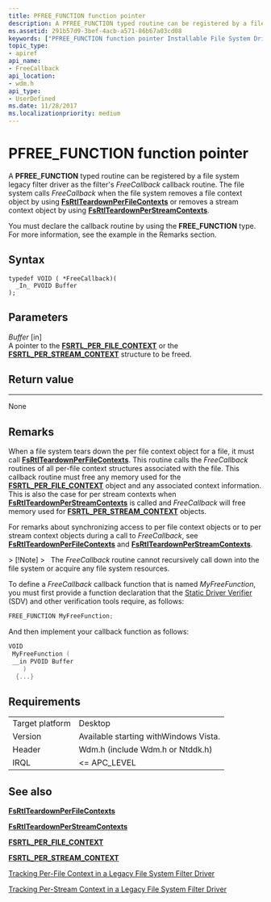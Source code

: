 ```yaml
---
title: PFREE_FUNCTION function pointer
description: A PFREE_FUNCTION typed routine can be registered by a file system legacy filter driver as the filter's FreeCallback callback routine.
ms.assetid: 291b57d9-3bef-4acb-a571-86b67a03cd08
keywords: ["PFREE_FUNCTION function pointer Installable File System Drivers"]
topic_type:
- apiref
api_name:
- FreeCallback
api_location:
- wdm.h
api_type:
- UserDefined
ms.date: 11/28/2017
ms.localizationpriority: medium
---
```


# PFREE_FUNCTION function pointer

A **PFREE_FUNCTION** typed routine can be registered by a file system legacy filter driver as the filter's *FreeCallback* callback routine. The file system calls *FreeCallback* when the file system removes a file context object by using [**FsRtlTeardownPerFileContexts**](https://msdn.microsoft.com/library/windows/hardware/ff547290) or removes a stream context object by using [**FsRtlTeardownPerStreamContexts**](https://msdn.microsoft.com/library/windows/hardware/ff547295).

You must declare the callback routine by using the **FREE_FUNCTION** type. For more information, see the example in the Remarks section.

## Syntax

```ManagedCPlusPlus
typedef VOID ( *FreeCallback)(
  _In_ PVOID Buffer
);
```

## Parameters

*Buffer* \[in\]  
A pointer to the [**FSRTL_PER_FILE_CONTEXT**](https://msdn.microsoft.com/library/windows/hardware/ff547352) or the [**FSRTL_PER_STREAM_CONTEXT**](https://msdn.microsoft.com/library/windows/hardware/ff547357) structure to be freed.

## Return value
------------

None

## Remarks

When a file system tears down the per file context object for a file, it must call [**FsRtlTeardownPerFileContexts**](https://msdn.microsoft.com/library/windows/hardware/ff547290). This routine calls the *FreeCallback* routines of all per-file context structures associated with the file. This callback routine must free any memory used for the [**FSRTL_PER_FILE_CONTEXT**](https://msdn.microsoft.com/library/windows/hardware/ff547352) object and any associated context information. This is also the case for per stream contexts when [**FsRtlTeardownPerStreamContexts**](https://msdn.microsoft.com/library/windows/hardware/ff547295) is called and *FreeCallback* will free memory used for [**FSRTL_PER_STREAM_CONTEXT**](https://msdn.microsoft.com/library/windows/hardware/ff547357) objects.

For remarks about synchronizing access to per file context objects or to per stream context objects during a call to *FreeCallback*, see [**FsRtlTeardownPerFileContexts**](https://msdn.microsoft.com/library/windows/hardware/ff547290) and [**FsRtlTeardownPerStreamContexts**](https://msdn.microsoft.com/library/windows/hardware/ff547295).

&gt; \[!Note\]
&gt;   The *FreeCallback* routine cannot recursively call down into the file system or acquire any file system resources.

To define a *FreeCallback* callback function that is named *MyFreeFunction*, you must first provide a function declaration that the [Static Driver Verifier](https://docs.microsoft.com/windows-hardware/drivers/devtest/static-driver-verifier) (SDV) and other verification tools require, as follows:

```cpp
FREE_FUNCTION MyFreeFunction;
```

And then implement your callback function as follows:

```cpp
VOID
 MyFreeFunction (
 __in PVOID Buffer
    )
  {...}
```

## Requirements

|   |   |
| - | - |
| Target platform | Desktop |
| Version | Available starting withWindows Vista. |
| Header | Wdm.h (include Wdm.h or Ntddk.h) |
| IRQL | <= APC_LEVEL |

## See also

[**FsRtlTeardownPerFileContexts**](https://msdn.microsoft.com/library/windows/hardware/ff547290)

[**FsRtlTeardownPerStreamContexts**](https://msdn.microsoft.com/library/windows/hardware/ff547295)

[**FSRTL_PER_FILE_CONTEXT**](https://msdn.microsoft.com/library/windows/hardware/ff547352)

[**FSRTL_PER_STREAM_CONTEXT**](https://msdn.microsoft.com/library/windows/hardware/ff547357)

[Tracking Per-File Context in a Legacy File System Filter Driver](https://docs.microsoft.com/windows-hardware/drivers/ifs/tracking-per-file-context-in-a-legacy-file-system-filter-driver)

[Tracking Per-Stream Context in a Legacy File System Filter Driver](https://docs.microsoft.com/windows-hardware/drivers/ifs/file-streams--stream-contexts--and-per-stream-contexts
)
